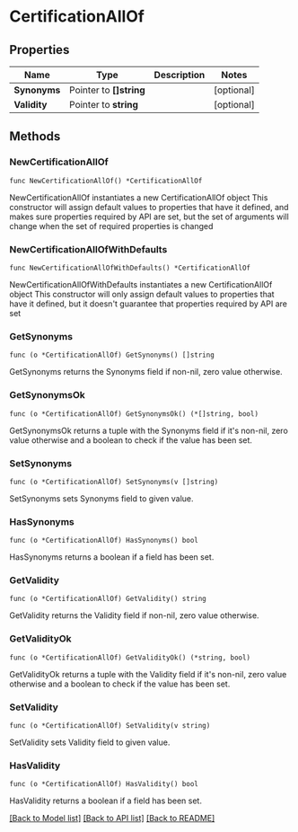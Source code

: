 # CertificationAllOf

## Properties

Name | Type | Description | Notes
------------ | ------------- | ------------- | -------------
**Synonyms** | Pointer to **[]string** |  | [optional] 
**Validity** | Pointer to **string** |  | [optional] 

## Methods

### NewCertificationAllOf

`func NewCertificationAllOf() *CertificationAllOf`

NewCertificationAllOf instantiates a new CertificationAllOf object
This constructor will assign default values to properties that have it defined,
and makes sure properties required by API are set, but the set of arguments
will change when the set of required properties is changed

### NewCertificationAllOfWithDefaults

`func NewCertificationAllOfWithDefaults() *CertificationAllOf`

NewCertificationAllOfWithDefaults instantiates a new CertificationAllOf object
This constructor will only assign default values to properties that have it defined,
but it doesn't guarantee that properties required by API are set

### GetSynonyms

`func (o *CertificationAllOf) GetSynonyms() []string`

GetSynonyms returns the Synonyms field if non-nil, zero value otherwise.

### GetSynonymsOk

`func (o *CertificationAllOf) GetSynonymsOk() (*[]string, bool)`

GetSynonymsOk returns a tuple with the Synonyms field if it's non-nil, zero value otherwise
and a boolean to check if the value has been set.

### SetSynonyms

`func (o *CertificationAllOf) SetSynonyms(v []string)`

SetSynonyms sets Synonyms field to given value.

### HasSynonyms

`func (o *CertificationAllOf) HasSynonyms() bool`

HasSynonyms returns a boolean if a field has been set.

### GetValidity

`func (o *CertificationAllOf) GetValidity() string`

GetValidity returns the Validity field if non-nil, zero value otherwise.

### GetValidityOk

`func (o *CertificationAllOf) GetValidityOk() (*string, bool)`

GetValidityOk returns a tuple with the Validity field if it's non-nil, zero value otherwise
and a boolean to check if the value has been set.

### SetValidity

`func (o *CertificationAllOf) SetValidity(v string)`

SetValidity sets Validity field to given value.

### HasValidity

`func (o *CertificationAllOf) HasValidity() bool`

HasValidity returns a boolean if a field has been set.


[[Back to Model list]](../README.md#documentation-for-models) [[Back to API list]](../README.md#documentation-for-api-endpoints) [[Back to README]](../README.md)


